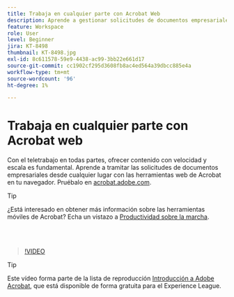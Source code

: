 ```yaml
---
title: Trabaja en cualquier parte con Acrobat Web
description: Aprende a gestionar solicitudes de documentos empresariales desde cualquier lugar con las herramientas web de Acrobat en tu navegador
feature: Workspace
role: User
level: Beginner
jira: KT-8498
thumbnail: KT-8498.jpg
exl-id: 8c611578-59e9-4438-ac99-3bb22e661d17
source-git-commit: cc1902cf295d3608fb8ac4ed564a39dbcc885e4a
workflow-type: tm+mt
source-wordcount: '96'
ht-degree: 1%

---
```


# Trabaja en cualquier parte con Acrobat web

Con el teletrabajo en todas partes, ofrecer contenido con velocidad y escala es fundamental. Aprende a tramitar las solicitudes de documentos empresariales desde cualquier lugar con las herramientas web de Acrobat en tu navegador. Pruébalo en [acrobat.adobe.com](https://acrobat.adobe.com/es/es).

>[!TIP]
>
>¿Está interesado en obtener más información sobre las herramientas móviles de Acrobat? Echa un vistazo a [Productividad sobre la marcha](productivity.md).

<br> 

>[!VIDEO](https://video.tv.adobe.com/v/337436?enablevpops&quality=12&learn=on&hidetitle=true)

>[!TIP]
>
>Este vídeo forma parte de la lista de reproducción [Introducción a Adobe Acrobat](https://experienceleague.adobe.com/en/playlists/acrobat-get-started-business-users), que está disponible de forma gratuita para el Experience League.

